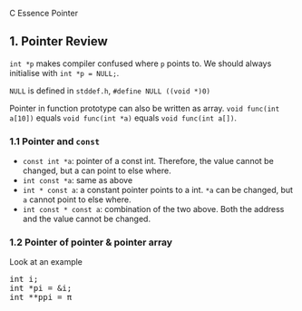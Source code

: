C Essence Pointer

## 1. Pointer Review

`int *p` makes compiler confused where `p` points to. We should always initialise with `int *p = NULL;`.

`NULL` is defined in `stddef.h`, `#define NULL ((void *)0)`

Pointer in function prototype can also be written as array. `void func(int a[10])` equals `void func(int *a)` equals `void func(int a[])`.

### 1.1 Pointer and `const`

* `const int *a`: pointer of a const int. Therefore, the value cannot be changed, but a can point to else where.
* `int const *a`: same as above
* `int * const a`: a constant pointer points to a int. `*a` can be changed, but `a` cannot point to else where.
* `int const * const a`: combination of the two above. Both the address and the value cannot be changed.

### 1.2 Pointer of pointer & pointer array

Look at an example

<pre lang="c">
int i;
int *pi = &i;
int **ppi = &pi;
</pre>

